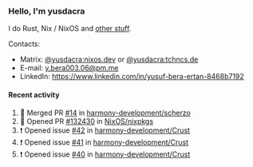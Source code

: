 ### Hello, I'm yusdacra

I do Rust, Nix / NixOS and [other stuff](https://yusdacra.gitlab.io/about).

Contacts:
- Matrix: [@yusdacra:nixos.dev](https://matrix.to/#/@yusdacra:nixos.dev) or [@yusdacra:tchncs.de](https://matrix.to/#/@yusdacra:tchncs.de)
- E-mail: y.bera003.06@pm.me
- LinkedIn: https://www.linkedin.com/in/yusuf-bera-ertan-8468b7192

#### Recent activity

<!--START_SECTION:activity-->
1. 🎉 Merged PR [#14](https://github.com/harmony-development/scherzo/pull/14) in [harmony-development/scherzo](https://github.com/harmony-development/scherzo)
2. 💪 Opened PR [#132430](https://github.com/NixOS/nixpkgs/pull/132430) in [NixOS/nixpkgs](https://github.com/NixOS/nixpkgs)
3. ❗️ Opened issue [#42](https://github.com/harmony-development/Crust/issues/42) in [harmony-development/Crust](https://github.com/harmony-development/Crust)
4. ❗️ Opened issue [#41](https://github.com/harmony-development/Crust/issues/41) in [harmony-development/Crust](https://github.com/harmony-development/Crust)
5. ❗️ Opened issue [#40](https://github.com/harmony-development/Crust/issues/40) in [harmony-development/Crust](https://github.com/harmony-development/Crust)
<!--END_SECTION:activity-->
